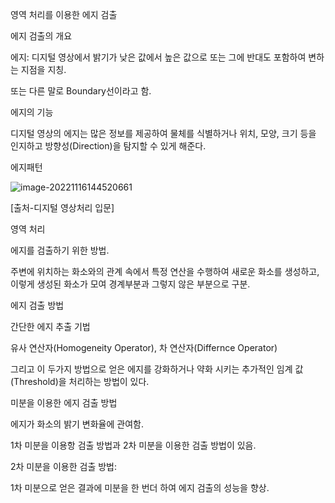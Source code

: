 영역 처리를 이용한 에지 검출

에지 검출의 개요

에지: 디지털 영상에서 밝기가 낮은 값에서 높은 값으로 또는 그에 반대도 포함하여 변하는 지점을 지칭.

또는 다른 말로 Boundary선이라고 함.



에지의 기능

디지털 영상의 에지는 많은 정보를 제공하여 물체를 식별하거나 위치, 모양, 크기 등을 인지하고 방향성(Direction)을 탐지할 수 있게 해준다.



에지패턴

![image-20221116144520661](C:\Users\LG\AppData\Roaming\Typora\typora-user-images\image-20221116144520661.png)

[출처-디지털 영상처리 입문]



영역 처리

에지를 검출하기 위한 방법.

주변에 위치하는 화소와의 관계 속에서 특정 연산을 수행하여 새로운 화소를 생성하고, 이렇게 생성된 화소가 모여 경계부분과 그렇지 않은 부분으로 구분.



에지 검출 방법

간단한 에지 추출 기법

유사 연산자(Homogeneity Operator),  차 연산자(Differnce Operator)

그리고 이 두가지 방법으로 얻은 에지를 강화하거나 약화 시키는 추가적인 임계 값(Threshold)을 처리하는 방법이 있다.



미분을 이용한 에지 검출 방법

에지가 화소의 밝기 변화율에 관여함.

1차 미분을 이용항 검출 방법과 2차 미분을 이용한 검출 방법이 있음.

2차 미분을 이용한 검출 방법:

1차 미분으로 얻은 결과에 미분을 한 번더 하여 에지 검출의 성능을 향상.

